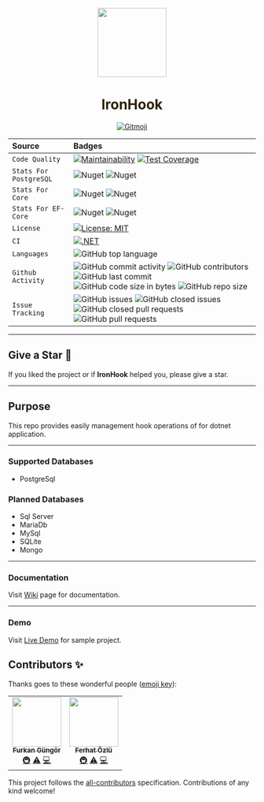 <p align="center">
  <img src="https://user-images.githubusercontent.com/47147484/128352170-b664f36c-b8b7-44bc-82ba-2584749ce07f.png" style="max-width:100%;" height="140" />
</p>

<h1 align="center" style="max-width:100%; color: #2b2301;" height="140" >
  IronHook
</h1>


<p align="center">
  <a href="https://gitmoji.carloscuesta.me">
    <img src="https://img.shields.io/badge/gitmoji-%20😜%20😍-FFDD67.svg?style=flat-square" alt="Gitmoji">
  </a> 
</p>


| Source     | Badges                |
| :------- | :------------------------- |
| `Code Quality` | [![Maintainability](https://api.codeclimate.com/v1/badges/488c665bd42410a26780/maintainability)](https://codeclimate.com/github/FowApps/IronHook/maintainability) [![Test Coverage](https://api.codeclimate.com/v1/badges/488c665bd42410a26780/test_coverage)](https://codeclimate.com/github/FowApps/IronHook/test_coverage)|
| `Stats For PostgreSQL` | ![Nuget](https://img.shields.io/nuget/dt/IronHook.PostgreSql?label=PostgreSQL%20Downloads) ![Nuget](https://img.shields.io/nuget/v/IronHook.PostgreSql?label=PostgreSQL) |
| `Stats For Core` | ![Nuget](https://img.shields.io/nuget/dt/IronHook.Core?label=IronHook.Core%20Downloads) ![Nuget](https://img.shields.io/nuget/v/IronHook.Core?label=IronHook.Core) |
| `Stats For EF-Core` | ![Nuget](https://img.shields.io/nuget/dt/IronHook.EntityFrameworkCore?label=IronHook.EntityFrameworkCore%20Downloads) ![Nuget](https://img.shields.io/nuget/v/IronHook.EntityFrameworkCore?label=IronHook.EntityFrameworkCore) |
| `License` | [![License: MIT](https://img.shields.io/badge/License-MIT-yellow.svg)](https://opensource.org/licenses/MIT)  |
| `CI` | [![.NET](https://github.com/FowApps/IronHook/actions/workflows/dotnet.yml/badge.svg)](https://github.com/FowApps/IronHook/actions/workflows/dotnet.yml)  |
| `Languages` | ![GitHub top language](https://img.shields.io/github/languages/top/FowApps/IronHook) |
| `Github Activity` | ![GitHub commit activity](https://img.shields.io/github/commit-activity/y/FowApps/IronHook) ![GitHub contributors](https://img.shields.io/github/contributors/FowApps/IronHook) ![GitHub last commit](https://img.shields.io/github/last-commit/FowApps/IronHook) ![GitHub code size in bytes](https://img.shields.io/github/languages/code-size/FowApps/IronHook) ![GitHub repo size](https://img.shields.io/github/repo-size/FowApps/IronHook)|
| `Issue Tracking` | ![GitHub issues](https://img.shields.io/github/issues/FowApps/IronHook) ![GitHub closed issues](https://img.shields.io/github/issues-closed/FowApps/IronHook) ![GitHub closed pull requests](https://img.shields.io/github/issues-pr-closed/FowApps/IronHook) ![GitHub pull requests](https://img.shields.io/github/issues-pr/FowApps/IronHook) |

***

## Give a Star 🌟
If you liked the project or if **IronHook** helped you, please give a star.

***

## Purpose
This repo provides easily management hook operations of for dotnet application.

***

### Supported Databases
- PostgreSql

### Planned Databases
- Sql Server
- MariaDb
- MySql
- SQLite
- Mongo

***


### Documentation
Visit [Wiki](https://github.com/FowApps/IronHook/wiki) page for documentation.

***
### Demo
Visit [Live Demo](https://iron-hook.herokuapp.com) for sample project.


## Contributors ✨

Thanks goes to these wonderful people ([emoji key](https://allcontributors.org/docs/en/emoji-key)):

<!-- ALL-CONTRIBUTORS-LIST:START - Do not remove or modify this section -->
<!-- prettier-ignore-start -->
<!-- markdownlint-disable -->
<table>
  <tr>
    <td align="center"><a href="https://furkangungor.krawl.me/"><img src="https://avatars.githubusercontent.com/u/47147484?v=4?s=100" width="100px;" alt=""/><br /><sub><b>Furkan Güngör</b></sub></a><br /><a href="#infra-furkandeveloper" title="Infrastructure (Hosting, Build-Tools, etc)">🚇</a> <a href="https://github.com/FowApps/IronHook/commits?author=furkandeveloper" title="Tests">⚠️</a> <a href="https://github.com/FowApps/IronHook/commits?author=furkandeveloper" title="Code">💻</a></td>
    <td align="center"><a href="https://github.com/ferhatozlu"><img src="https://avatars.githubusercontent.com/u/4699094?v=4?s=100" width="100px;" alt=""/><br /><sub><b>Ferhat Özlü</b></sub></a><br /><a href="#infra-ferhatozlu" title="Infrastructure (Hosting, Build-Tools, etc)">🚇</a> <a href="https://github.com/FowApps/IronHook/commits?author=ferhatozlu" title="Tests">⚠️</a> <a href="https://github.com/FowApps/IronHook/commits?author=ferhatozlu" title="Code">💻</a></td>
  </tr>
</table>

<!-- markdownlint-restore -->
<!-- prettier-ignore-end -->

<!-- ALL-CONTRIBUTORS-LIST:END -->

This project follows the [all-contributors](https://github.com/all-contributors/all-contributors) specification. Contributions of any kind welcome!

